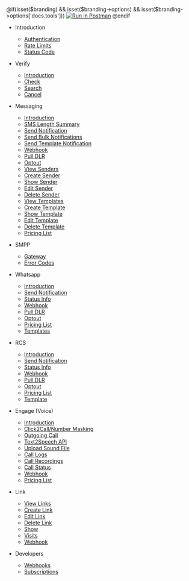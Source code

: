 @if(isset($branding) && isset($branding->options) && isset($branding->options['docs.tools']))
[![Run in Postman](https://run.pstmn.io/button.svg)](https://app.getpostman.com/run-collection/{collection})
@endif

- Introduction

  - [Authentication](/docs/{version})
  - [Rate Limits](/docs/{version}#content-rate-limits)
  - [Status Code](/docs/{version}#content-http-status-codes)

<!--
- Account

  - [Check Account Balance](/docs/{version}/account/balance)
  - [Adding Credits](/docs/{version}/account/add-credits)
-->

- Verify

  - [Introduction](/docs/{version}/verify)
  - [Check](/docs/{version}/verify/check)
  - [Search](/docs/{version}/verify/search)
  - [Cancel](/docs/{version}/verify/cancel)

- Messaging

  - [Introduction](/docs/{version}/sms)
  - [SMS Length Summary](/docs/{version}/sms/length-summary)
  - [Send Notification](/docs/{version}/sms/send)
  - [Send Bulk Notifications](/docs/{version}/sms/json)
  - [Send Template Notification](/docs/{version}/sms/template)
  - [Webhook](/docs/{version}/sms/webhook)
  - [Pull DLR](/docs/{version}/sms/pull-dlr)
  - [Optout](/docs/{version}/sms/optout)
  - [View Senders](/docs/{version}/sms/senders)
  - [Create Sender](/docs/{version}/sms/senders/create)
  - [Show Sender](/docs/{version}/sms/senders/show)
  - [Edit Sender](/docs/{version}/sms/senders/edit)
  - [Delete Sender](/docs/{version}/sms/senders/delete)
  - [View Templates](/docs/{version}/sms/templates)
  - [Create Template](/docs/{version}/sms/templates/create)
  - [Show Template](/docs/{version}/sms/templates/show)
  - [Edit Template](/docs/{version}/sms/templates/edit)
  - [Delete Template](/docs/{version}/sms/templates/delete)
  - [Pricing List](/docs/{version}/sms/pricing)
  <!-- [Service Usage](/docs/{version}/sms/usage) -->

- SMPP

  - [Gateway](/docs/{version}/sms/smpp)
  - [Error Codes](/docs/{version}/sms/smpp#content-delivery-reports)

- Whatsapp

  - [Introduction](/docs/{version}/whatsapp)
  - [Send Notification](/docs/{version}/whatsapp/send-message)
  - [Status Info](/docs/{version}/whatsapp/status)
  - [Webhook](/docs/{version}/whatsapp/webhooks)
  - [Pull DLR](/docs/{version}/whatsapp/pull-status)
  - [Optout](/docs/{version}/whatsapp/optout)
  - [Pricing List](/docs/{version}/whatsapp/pricing)
  - [Templates](/docs/{version}/whatsapp/templates)

<!--
- MIP

  - [Introduction](/docs/{version}/mip)
  - [Send Notification](/docs/{version}/mip/send-message)
  - [Status Info](/docs/{version}/mip/status)
  - [Webhook](/docs/{version}/mip/webhooks)
  - [Pull DLR](/docs/{version}/mip/pull-status)
-->

- RCS

  - [Introduction](/docs/{version}/rcs)
  - [Send Notification](/docs/{version}/rcs/send-message)
  - [Status Info](/docs/{version}/rcs/status)
  - [Webhook](/docs/{version}/rcs/webhooks)
  - [Pull DLR](/docs/{version}/rcs/pull-status)
  - [Optout](/docs/{version}/rcs/optout)
  - [Pricing List](/docs/{version}/rcs/pricing)
  - [Template](/docs/{version}/rcs/template)

- Engage (Voice)

  - [Introduction](/docs/{version}/voice)
  - [Click2Call/Number Masking](/docs/{version}/voice/c2c)
  - [Outgoing Call](/docs/{version}/reach/call)
  - [Text2Speech API](/docs/{version}/reach/tts)
  - [Upload Sound File](/docs/{version}/reach)
  - [Call Logs](/docs/{version}/voice/logs)
  - [Call Recordings](/docs/{version}/voice/logs#content-recordings-report)
  - [Call Status](/docs/{version}/reach/status)
  - [Webhook](/docs/{version}/reach/webhook)
  - [Pricing List](/docs/{version}/voice/pricing)

- Link

  - [View Links](/docs/{version}/link)
  - [Create Link](/docs/{version}/link/create)
  - [Edit Link](/docs/{version}/link/edit)
  - [Delete Link](/docs/{version}/link/delete)
  - [Show](/docs/{version}/link/show)
  - [Visits](/docs/{version}/link/visits)
  - [Webhook](/docs/{version}/link/webhook)

<!--
- Number Lookup

  - [Verify](/docs/{version}/lookup/verify)
    -->

- Developers

  - [Webhooks](/docs/{version}/webhook)
  - [Subscriptions](/docs/{version}/subscriptions)

